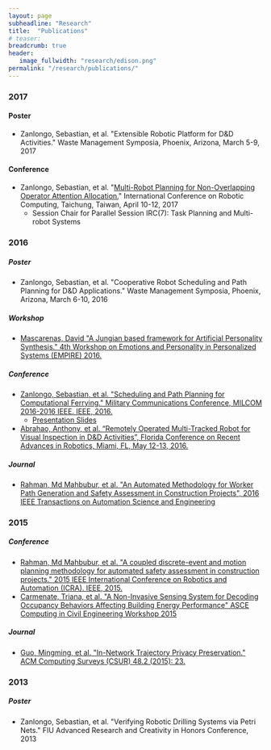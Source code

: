 ```yaml
---
layout: page
subheadline: "Research"
title:  "Publications"
# teaser:
breadcrumb: true
header:
   image_fullwidth: "research/edison.png"
permalink: "/research/publications/"
---
```


### 2017

#### Poster
- Zanlongo, Sebastian, et al. "Extensible Robotic Platform for D&D Activities." Waste Management Symposia, Phoenix, Arizona, March 5-9, 2017

#### Conference
- Zanlongo, Sebastian, et al. "[Multi-Robot Planning for Non-Overlapping Operator Attention Allocation.](/research/past/operator-attention-allocation/)" International Conference on Robotic Computing, Taichung, Taiwan, April 10-12, 2017
  - Session Chair for Parallel Session IRC(7): Task Planning and Multi-robot Systems

### 2016

##### Poster
- Zanlongo, Sebastian, et al. "Cooperative Robot Scheduling and Path Planning for D&D Applications." Waste Management Symposia, Phoenix, Arizona, March 6-10, 2016

##### Workshop
- [Mascarenas, David "A Jungian based framework for Artificial Personality Synthesis." 4th Workshop on Emotions and Personality in Personalized Systems (EMPIRE) 2016.](https://empire2016recsys.files.wordpress.com/2016/03/mascarenas_empire2016_slides.pdf)

##### Conference
- [Zanlongo, Sebastian, et al. "Scheduling and Path Planning for Computational Ferrying." Military Communications Conference, MILCOM 2016-2016 IEEE. IEEE, 2016.](http://ieeexplore.ieee.org/abstract/document/7795399/)
  - [Presentation Slides]()
- [Abrahao, Anthony, et al. “Remotely Operated Multi-Tracked Robot for Visual Inspection in D&D Activities”, Florida Conference on Recent Advances in Robotics, Miami, FL, May 12-13, 2016.](http://www.eng.fiu.edu/mme/robotics/fcrar2016/FCRAR2016PROCEEDINGS.pdf#page=189)

##### Journal
- [Rahman, Md Mahbubur, et al. "An Automated Methodology for Worker Path Generation and Safety Assessment in Construction Projects", 2016 IEEE Transactions on Automation Science and Engineering](http://ieeexplore.ieee.org/abstract/document/7790844/)

### 2015

##### Conference
- [Rahman, Md Mahbubur, et al. "A coupled discrete-event and motion planning methodology for automated safety assessment in construction projects." 2015 IEEE International Conference on Robotics and Automation (ICRA). IEEE, 2015.](http://ieeexplore.ieee.org/document/7139735/?arnumber=7139735)
- [Carmenate, Triana, et al. "A Non-Invasive Sensing System for Decoding Occupancy Behaviors Affecting Building Energy Performance" ASCE Computing in Civil Engineering Workshop 2015](http://ascelibrary.org/doi/pdf/10.1061/9780784479247.fm#page=8)

##### Journal
- [Guo, Mingming, et al. "In-Network Trajectory Privacy Preservation." ACM Computing Surveys (CSUR) 48.2 (2015): 23.](https://dl.acm.org/citation.cfm?id=2818183)

### 2013

##### Poster
- Zanlongo, Sebastian, et al. "Verifying Robotic Drilling Systems via Petri Nets." FIU Advanced Research and Creativity in Honors Conference, 2013
